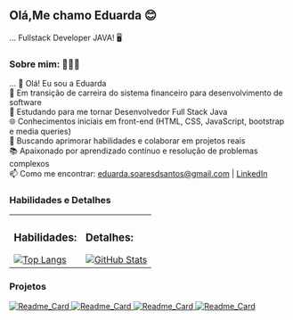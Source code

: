 


## Olá,Me chamo Eduarda 😊
... Fullstack Developer JAVA! 🖥
### Sobre mim: 👩🏻‍🦰
... 👋 Olá! Eu sou a Eduarda  
💼 Em transição de carreira do sistema financeiro para desenvolvimento de software  
🎯 Estudando para me tornar Desenvolvedor Full Stack Java  
🌐 Conhecimentos iniciais em front-end (HTML, CSS, JavaScript, bootstrap e media queries)  
🚀 Buscando aprimorar habilidades e colaborar em projetos reais  
📚 Apaixonado por aprendizado contínuo e resolução de problemas complexos  
📫 Como me encontrar: eduarda.soaresdsantos@gmail.com | [LinkedIn](https://www.linkedin.com/in/eduardassoares/)

### Habilidades e Detalhes

<table>
  <tr>
    <td>
      <h3>Habilidades:</h3>
      <a href="https://github.com/Dudda-soares/github-readme-stats">
        <img src="https://github-readme-stats.vercel.app/api/top-langs/?username=dudda-soares&layout=donut&theme=dracula" alt="Top Langs">
      </a>
    </td>
    <td>
      <h3>Detalhes:</h3>
      <a href="https://github.com/Dudda-soares/github-readme-stats">
        <img src="https://github-readme-stats.vercel.app/api?username=dudda-soares&show_icons=true&theme=dracula" alt="GitHub Stats">
      </a>
    </td>
  </tr>
</table>

### Projetos

<a href="https://github.com/Dudda-soares/github-readme-stats">
  <img src="https://github-readme-stats.vercel.app/api/pin/?username=dudda-soares&repo=Atv-mod18&theme=dracula" alt="Readme_Card">
</a>
<a href="https://github.com/Dudda-soares/github-readme-stats">
  <img src="https://github-readme-stats.vercel.app/api/pin/?username=dudda-soares&repo=Atv-Projeto3&theme=dracula" alt="Readme_Card">
</a>
<a href="https://github.com/Dudda-soares/github-readme-stats">
  <img src="https://github-readme-stats.vercel.app/api/pin/?username=dudda-soares&repo=Projeto-bootstrap&theme=dracula" alt="Readme_Card">
</a>
<a href="https://github.com/Dudda-soares/github-readme-stats">
  <img src="https://github-readme-stats.vercel.app/api/pin/?username=dudda-soares&repo=Atividade-js&theme=dracula" alt="Readme_Card">
</a>







